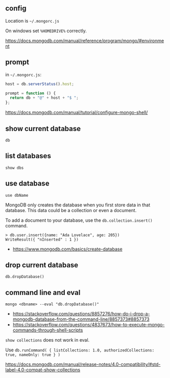 ## config

Location is `~/.mongorc.js`

On windows set `%HOMEDRIVE%` correctly.

https://docs.mongodb.com/manual/reference/program/mongo/#environment

## prompt

in `~/.mongorc.js`:

```javascript
host = db.serverStatus().host;

prompt = function () {
  return db + "@" + host + "$ ";
};
```

https://docs.mongodb.com/manual/tutorial/configure-mongo-shell/

## show current database

`db`

## list databases

`show dbs`

## use database

`use dbName`

MongoDB only creates the database when you first store data in that database. This data could be a collection or even a document.

To add a document to your database, use the `db.collection.insert()` command.

```
> db.user.insert({name: "Ada Lovelace", age: 205})
WriteResult({ "nInserted" : 1 })
```

- https://www.mongodb.com/basics/create-database

## drop current database

`db.dropDatabase()`

## command line and eval

`mongo <dbname> --eval "db.dropDatabase()"`

- https://stackoverflow.com/questions/8857276/how-do-i-drop-a-mongodb-database-from-the-command-line/8857373#8857373
- https://stackoverflow.com/questions/4837673/how-to-execute-mongo-commands-through-shell-scripts

`show collections` does not work in eval.

Use `db.runCommand( { listCollections: 1.0, authorizedCollections: true, nameOnly: true } )`

https://docs.mongodb.com/manual/release-notes/4.0-compatibility/#std-label-4.0-compat-show-collections

